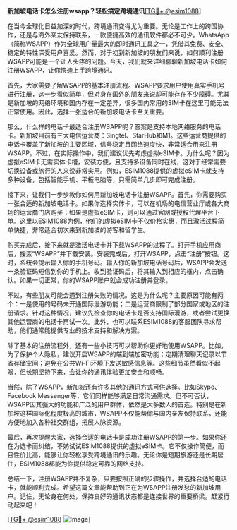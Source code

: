 **新加坡电话卡怎么注册wsapp？轻松搞定跨境通讯**[[TG💪+ @esim1088](https://t.me/s/esim1088)]

在当今全球化日益加深的时代，跨境通讯变得尤为重要。无论是工作上的跨国协作，还是与海外亲友保持联系，一款便捷高效的通讯软件都必不可少。WhatsApp（简称WSAPP）作为全球用户量最大的即时通讯工具之一，凭借其免费、安全、稳定的特性深受用户喜爱。然而，对于初到新加坡的朋友们来说，如何顺利注册WSAPP可能是一个让人头疼的问题。今天，我们就来详细聊聊新加坡电话卡如何注册WSAPP，让你快速上手跨境通讯。

首先，大家需要了解WSAPP的基本注册流程。WSAPP要求用户使用真实手机号进行注册，这一步看似简单，但对身在国外的朋友来说却可能存在不少障碍。尤其是新加坡的网络环境和国内存在一定差异，很多国内常用的SIM卡在这里可能无法正常使用。因此，选择一张适合的新加坡电话卡至关重要。

那么，什么样的电话卡最适合注册WSAPP呢？答案是支持本地网络服务的电话卡。新加坡目前有三大电信运营商：Singtel、StarHub和M1。这些运营商提供的电话卡覆盖了新加坡的主要区域，信号稳定且网络速度快，非常适合用来注册WSAPP。不过，在实际操作中，我们建议优先考虑虚拟eSIM卡。为什么呢？因为虚拟eSIM卡无需实体卡槽，安装方便，且支持多设备同时在线，这对于经常需要切换设备或旅行的人来说非常实用。例如，ESIM1088提供的虚拟eSIM卡就支持多种设备，包括智能手机、平板电脑等，只需简单几步即可完成注册。

接下来，让我们一步步教你如何用新加坡电话卡注册WSAPP。首先，你需要购买一张合适的新加坡电话卡。如果你选择实体卡，可以在机场的电信营业厅或各大商场的运营商门店购买；如果是虚拟eSIM卡，则可以通过官网或授权代理平台下单。这里以ESIM1088为例，他们的虚拟eSIM卡不仅价格实惠，而且激活过程简单快捷，非常适合初次来到新加坡的游客和留学生。

购买完成后，接下来就是激活电话卡并下载WSAPP的过程了。打开手机应用商店，搜索“WSAPP”并下载安装。安装完成后，打开WSAPP，点击“注册”按钮。这时，系统会提示输入你的手机号码。输入你的新加坡电话号码后，WSAPP会发送一条验证码短信到你的手机上。收到验证码后，将其输入到相应的框内，点击确认。如果一切正常，你的WSAPP账户就会成功注册并登录。

不过，有些朋友可能会遇到注册失败的情况。这是为什么呢？主要原因可能有两个：一是使用的号码未开通国际漫游功能；二是运营商限制了部分国家或地区的注册请求。针对这种情况，建议先检查你的电话卡是否支持国际漫游，或者尝试更换其他运营商的电话卡再试一次。此外，也可以联系ESIM1088的客服团队寻求帮助，他们通常能提供专业的技术支持和解决方案。

除了基本的注册流程外，还有一些小技巧可以帮助你更好地使用WSAPP。比如，为了保护个人隐私，建议开启WSAPP的端到端加密功能；定期清理聊天记录以节省存储空间；避免在公共Wi-Fi环境下发送敏感信息等。这些细节虽然看似不起眼，但长期坚持下来，会让你的通讯体验更加安全和顺畅。

当然，除了WSAPP，新加坡还有许多其他的通讯方式可供选择。比如Skype、Facebook Messenger等，它们同样能够满足日常沟通需求。但不可否认，WSAPP因其强大的功能和广泛的用户群体，依然是大多数人的首选。特别是在新加坡这样国际化程度极高的城市，WSAPP不仅能帮你与国内亲友保持联系，还能方便地加入各种社交群组，拓展人脉资源。

最后，再次提醒大家，选择合适的电话卡是成功注册WSAPP的第一步。如果你还在为选卡而纠结，不妨试试ESIM1088提供的虚拟eSIM卡。它不仅操作简便，而且性价比高，能够让你轻松享受跨境通讯的乐趣。无论你是短期旅游还是长期居住，ESIM1088都能为你提供稳定可靠的网络支持。

总结一下，注册WSAPP并不复杂，只要按照正确的步骤操作，并选择合适的电话卡，就能顺利完成。希望这篇文章能帮助到正在为WSAPP注册发愁的新加坡用户。记住，无论身在何处，保持良好的通讯状态都是连接世界的重要桥梁。赶紧行动起来吧！

[[TG💪+ @esim1088](https://t.me/s/esim1088) ![Image](https://i.postimg.cc/4NQfJmqS/Snipaste-2025-05-13-00-14-12.png)]